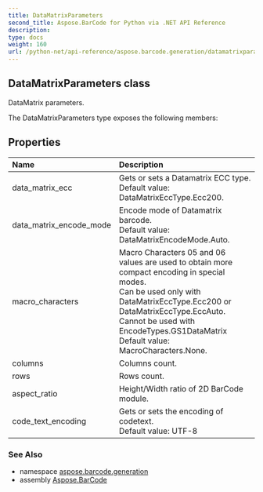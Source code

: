 ```yaml
---
title: DataMatrixParameters
second_title: Aspose.BarCode for Python via .NET API Reference
description: 
type: docs
weight: 160
url: /python-net/api-reference/aspose.barcode.generation/datamatrixparameters/
---
```


## DataMatrixParameters class

DataMatrix parameters.

The DataMatrixParameters type exposes the following members:
## Properties
| Name | Description |
| :- | :- |
|data_matrix_ecc|Gets or sets a Datamatrix ECC type.<br/>            Default value: DataMatrixEccType.Ecc200.|
|data_matrix_encode_mode|Encode mode of Datamatrix barcode.<br/>            Default value: DataMatrixEncodeMode.Auto.|
|macro_characters|Macro Characters 05 and 06 values are used to obtain more compact encoding in special modes.<br/>            Can be used only with DataMatrixEccType.Ecc200 or DataMatrixEccType.EccAuto.<br/>            Cannot be used with EncodeTypes.GS1DataMatrix<br/>            Default value: MacroCharacters.None.|
|columns|Columns count.|
|rows|Rows count.|
|aspect_ratio|Height/Width ratio of 2D BarCode module.|
|code_text_encoding|Gets or sets the encoding of codetext.<br/>            Default value: UTF-8|

### See Also

* namespace [aspose.barcode.generation](/barcode/python-net/api-reference/aspose.barcode.generation/)
* assembly [Aspose.BarCode](/barcode/python-net/api-reference/)


